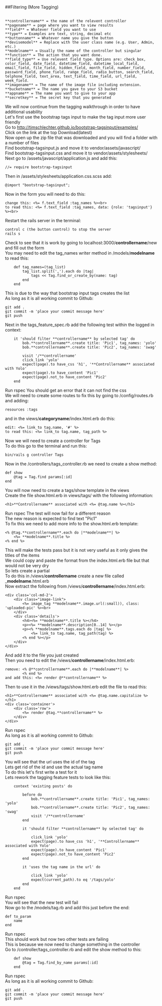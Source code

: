 ##Filtering (More Tagging)<br>
<br>
```
**controllername** = the name of the relevent controller
**pagename** = page where you want to view results
**field** = Whatever field you want to use
**type** = Examples are text, string, decimal etc
**buttonname** = Whatever name you give the button
**devisemodel** = Replace with the user class name (e.g. User, Admin, etc.)
**modelname** = Usually the name of the controller but singular
**function** = The action that you want done.
**field_type** = Use relevent field type. Options are: check_box, color_field, date_field, datetime_field, datetime_local_field, email_field, file_field, hidden_field, month_field, number_field, password_field, phone_field, range_field, radio_button, search_field, telphone_field, text_area, text_field, time_field, url_field, week_field.
**imagename** = The name of the image file including extension.
**bucketname** = The name you gave to your S3 bucket
**appname** = The name you want to give to your app
**secretkey** = The secret key that you generated 
```
We will now continue from the tagging walkthrough in order to have additional usability<br>
Let's first use the bootstrap tags input to make the tag input more user friendly<br>
Go to http://timschlechter.github.io/bootstrap-tagsinput/examples/ <br>
Click on the link at the top Download(latest)<br>
Now open up the zip file that was downloaded and you will find a folder with a number of files<br>
Find bootstrap-tagsinput.js and move it to vendor/assets/javascript/<br>
Find bootstrap-tagsinput.css and move it to vendor/assets/stylesheets/<br>
Next go to /assets/javascript/application.js and add this:<br>
```
//= require bootstrap-tagsinput
```
Then in /assets/stylesheets/application.css.scss add:<br>
```
@import "bootstrap-tagsinput";
```
Now in the form you will need to do this:<br>
```
change this: <%= f.text_field :tag_names %><br>
to read this: <%= f.text_field :tag_names, data: {role: 'tagsinput'} %><br>
```
Restart the rails server in the terminal:<br>
```
control c (the button control) to stop the server
rails s
```
Check to see that it is work by going to localhost:3000/**controllername**/new and fill out the form<br>
You may need to edit the tag_names writer method in /models/**modelname** to read this:<br>
```
	def tag_names=(tag_list)
		tag_list.split(',').each do |tag|
			tags << Tag.find_or_create_by(name: tag)
		end
	end
```
This is due to the way that bootstrap input tags creates the list<br>
As long as it is all working commit to Github:<br>
```
git add .
git commit -m 'place your commit message here'
git push
```
Next in the tags_feature_spec.rb add the following test within the logged in context:<br>
```
	it 'should filter **controllername** by selected tag' do
		bob.**controllername**.create title: 'Pic1', tag_names: 'yolo'
		bob.**controllername**.create title: 'Pic2', tag_names: 'swag'

		visit '/**controllername'
		click_link 'yolo'
		expect(page).to have_css 'h1', '**Controllername** associated with Yolo'
		expect(page).to have_content 'Pic1'
		expect(page).not_to have_content 'Pic2'
	end
```
Run rspec
You should get an error that it can not find the css<br>
We will need to create some routes to fix this by going to /config/routes.rb and adding:<br>
```
resources :tags
```
and in the views/**categoryname**/index.html.erb do this:<br>
```
edit: <%= link_to tag.name, '#' %>
to read this: <%= link_to tag.name, tag_path %>
```
Now we will need to create a controller for Tags<br>
To do this go to the terminal and run this:<br>
```
bin/rails g controller Tags
```
Now in the /controllers/tags_controller.rb we need to create a show method:<br>
```
def show
	@tag = Tag.find params[:id]
end
```
You will now need to create a tags/show template in the views<br>
Create the file show.html.erb in views/tags/ with the following information:<br>
```
<h1>**Controllername** associated with <%= @tag.name %></h1>
```
Run rspec
The test will now fail for a different reason<br>
The new reason is expected to find text "Pic1"<br>
To fix this we need to add more info to the show.html.erb template:<br>
```
<% @tag.**controllername**.each do |**modelname**| %>
	<%= **modelname**.title %>
<% end %>
```
This will make the tests pass but it is not very useful as it only gives the titles of the items<br>
We could copy and paste the format from the index.html.erb file but that would not be very dry<br>
So lets create a partial<br>
To do this in /views/**controllername** create a new file called _**modelname**.html.erb<br>
Now extract the following from /views/**controllername**/index.html.erb:<br>
```
<div class='col-md-2'>
	<div class="image-link">
		<%= image_tag **modelname**.image.url(:small)), class: 'uploaded-pic' %><br>
	</div>
	<div class='details'>
		<h4><%= **modelname**.title %></h4>
		<p><%= **modelname**.description[0..14] %></p>
		<p><% **modelname**.tags.each do |tag| %>
			<%= link_to tag.name, tag_path(tag) %>
		<% end %></p>
	</div>
</div>
```
And add it to the file you just created<br>
Then you need to edit the /views/**controllername**/index.html.erb:<br>
```
remove: <% @**controllername**.each do |**modelname**| %>
		<% end %>
and add this: <%= render @**controllername** %>
```
Then to use it in the /views/tags/show.html.erb edit the file to read this:<br>
```
<h1>**Controllername** associated with <%= @tag.name.capitalize %></h1>
<div class='container'>
	<div class='row'>
		<%= render @tag.**controllername** %>
	</div>
</div>
```
Run rspec<br>
As long as it is all working commit to Github:<br>
```
git add .
git commit -m 'place your commit message here'
git push
```
You will see that the url uses the id of the tag<br>
Lets get rid of the id and use the actual tag name<br>
To do this let's first write a test for it<br>
Lets rework the tagging feature tests to look like this:<br>
```
	context 'existing posts' do 

		before do
			bob.**controllername**.create title: 'Pic1', tag_names: 'yolo'
			bob.**controllername**.create title: 'Pic2', tag_names: 'swag'
			visit '/**controllername'
		end

		it 'should filter **controllername** by selected tag' do

			click_link 'yolo'
			expect(page).to have_css 'h1', '**Controllername** associated with Yolo'
			expect(page).to have_content 'Pic1'
			expect(page).not_to have_content 'Pic2'
		end

		it 'uses the tag name in the url' do

			click_link 'yolo'
			expect(current_path).to eq '/tags/yolo'
		end
	end
```
Run rspec<br>
You will see that the new test will fail<br>
Now go to the /models/tag.rb and add this just before the end:<br>
```
def to_param
	name
end
```
Run rspec<br>
This should work but now two other tests are failing<br>
This is because we now need to change something in the controller<br>
Go to /controller/tags_controller.rb and edit the show method to this:<br>
```
	def show
		@tag = Tag.find_by_name params[:id]
	end
```
Run rspec<br>
As long as it is all working commit to Github:<br>
```
git add .
git commit -m 'place your commit message here'
git push
```

